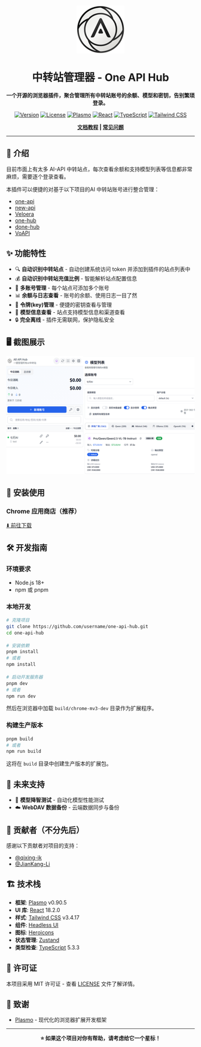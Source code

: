 <div align="center">
  <img src="assets/icon.png" alt="One API Hub Logo" width="128" height="128">
  
  # 中转站管理器 - One API Hub
  
  **一个开源的浏览器插件，聚合管理所有中转站账号的余额、模型和密钥，告别繁琐登录。**
  
  [![Version](https://img.shields.io/badge/version-0.0.3-blue.svg)](https://github.com/fxaxg/one-api-hub)
  [![License](https://img.shields.io/badge/license-MIT-green.svg)](LICENSE)
  [![Plasmo](https://img.shields.io/badge/plasmo-v0.90.5-purple.svg)](https://plasmo.com)
  [![React](https://img.shields.io/badge/react-18.2.0-61dafb.svg)](https://reactjs.org)
  [![TypeScript](https://img.shields.io/badge/typescript-5.3.3-blue.svg)](https://typescriptlang.org)
  [![Tailwind CSS](https://img.shields.io/badge/tailwindcss-3.4.17-38bdf8.svg)](https://tailwindcss.com)

   **[文档教程](https://fxaxg.github.io/one-api-hub/) | [常见问题](https://fxaxg.github.io/one-api-hub/faq.html)**
  
</div>

---

## 📖 介绍

目前市面上有太多 AI-API 中转站点，每次查看余额和支持模型列表等信息都非常麻烦，需要逐个登录查看。

本插件可以便捷的对基于以下项目的AI 中转站账号进行整合管理：
- [one-api](https://github.com/songquanpeng/one-api)
- [new-api](https://github.com/QuantumNous/new-api) 
- [Veloera](https://github.com/Veloera/Veloera)
- [one-hub](https://github.com/MartialBE/one-hub)
- [done-hub](https://github.com/deanxv/done-hub)
- [VoAPI](https://github.com/VoAPI/VoAPI)



## ✨ 功能特性

- 🔍 **自动识别中转站点** - 自动创建系统访问 token 并添加到插件的站点列表中
- 💰 **自动识别中转站充值比例** - 智能解析站点配置信息
- 👥 **多账号管理** - 每个站点可添加多个账号
- 📊 **余额与日志查看** - 账号的余额、使用日志一目了然
- 🔑 **令牌(key)管理** - 便捷的密钥查看与管理
- 🤖 **模型信息查看** - 站点支持模型信息和渠道查看
- 🔒 **完全离线** - 插件无需联网，保护隐私安全

## 🖥️ 截图展示

![软件截图](./docs/docs/static/image/app_show.png)

## 🚀 安装使用

### Chrome 应用商店（推荐）
[⬇️ 前往下载](https://chromewebstore.google.com/detail/%E4%B8%AD%E8%BD%AC%E7%AB%99%E7%AE%A1%E7%90%86%E5%99%A8-one-api-hub/eobdoeafpplhhhjfkinnlkljbkijpobd)

<!-- ### 手动安装
1. 下载最新版本的扩展包
2. 打开 Chrome 浏览器，进入 `chrome://extensions/`
3. 开启 "开发者模式"
4. 点击 "加载已解压的扩展程序"
5. 选择解压后的扩展文件夹 -->

## 🛠️ 开发指南

### 环境要求
- Node.js 18+
- npm 或 pnpm

### 本地开发

```bash
# 克隆项目
git clone https://github.com/username/one-api-hub.git
cd one-api-hub

# 安装依赖
pnpm install
# 或者
npm install

# 启动开发服务器
pnpm dev
# 或者
npm run dev
```

然后在浏览器中加载 `build/chrome-mv3-dev` 目录作为扩展程序。

### 构建生产版本

```bash
pnpm build
# 或者 
npm run build
```

这将在 `build` 目录中创建生产版本的扩展包。

## 🔮 未来支持

- 🧪 **模型降智测试** - 自动化模型性能测试
- ☁️ **WebDAV 数据备份** - 云端数据同步与备份


## 👥 贡献者（不分先后）

感谢以下贡献者对项目的支持：

- [@qixing-jk](https://github.com/qixing-jk)
- [@JianKang-Li](https://github.com/JianKang-Li)


## 🏗️ 技术栈

- **框架**: [Plasmo](https://plasmo.com) v0.90.5
- **UI 库**: [React](https://reactjs.org) 18.2.0
- **样式**: [Tailwind CSS](https://tailwindcss.com) v3.4.17
- **组件**: [Headless UI](https://headlessui.com)
- **图标**: [Heroicons](https://heroicons.com)
- **状态管理**: [Zustand](https://zustand-demo.pmnd.rs)
- **类型检查**: [TypeScript](https://typescriptlang.org) 5.3.3


## 📄 许可证

本项目采用 MIT 许可证 - 查看 [LICENSE](LICENSE) 文件了解详情。


## 🙏 致谢
- [Plasmo](https://plasmo.com) - 现代化的浏览器扩展开发框架

---

<div align="center">
  <strong>⭐ 如果这个项目对你有帮助，请考虑给它一个星标！</strong>
</div>